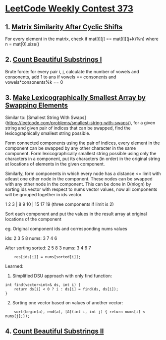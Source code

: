 # [LeetCode Weekly Contest 373](https://leetcode.com/contest/weekly-contest-373/)

## 1. [Matrix Similarity After Cyclic Shifts](https://leetcode.com/problems/matrix-similarity-after-cyclic-shifts/)

For every element in the matrix, check if mat\[i\]\[j\] == mat\[i\]\[(j+k)%n\] where n = mat\[0\].size()

## 2. [Count Beautiful Substrings I](https://leetcode.com/problems/count-beautiful-substrings-i/)

Brute force: for every pair i, j, calculate the number of vowels and consonents, add 1 to ans if vowels == consonents and vowels\*consonents%k == 0

## 3. [Make Lexicographically Smallest Array by Swapping Elements](https://leetcode.com/problems/make-lexicographically-smallest-array-by-swapping-elements/)

Similar to: [Smallest String With Swaps] (https://leetcode.com/problems/smallest-string-with-swaps/), for a given string and given pair of indices that can be swapped, find the lexicographically smallest string possible.

Form connected components using the pair of indices, every element in the component can be swapped by any other character in the same component. Form lexicographically smallest string possible using only the characters in a component, put its characters (in order) in the original string at locations of elements in the given component.

Similarly, form components in which every node has a distance <= limit with atleast one other node in the component. These nodes can be swapped with any other node in the component. This can be done in O(nlogn) by sorting ids vector with respect to nums vector values, now all components will be grouped together in ids vector.

1	2	3  \|	8	9	10	\|	15	17	19 (three components if limit is 2)

Sort each component and put the values in the result array at original locations of the component

eg. Original component ids and corresponding nums values

ids: 	2   3   5	8
nums: 	3   7   4   6

After sorting
sorted: 	2   5   8	3
nums: 		3   4   6   7

```
	res[ids[i]] = nums[sorted[i]];
```

Learned:
1. Simplified DSU approach with only find function:
```
int find(vector<int>& ds, int i) {
	return ds[i] < 0 ? i : ds[i] = find(ds, ds[i]);
}
```
2. Sorting one vector based on values of another vector:
```
	sort(begin(a), end(a), [&](int i, int j) { return nums[i] < nums[j];});
```

## 4. [Count Beautiful Substrings II](https://leetcode.com/problems/count-beautiful-substrings-ii/)
